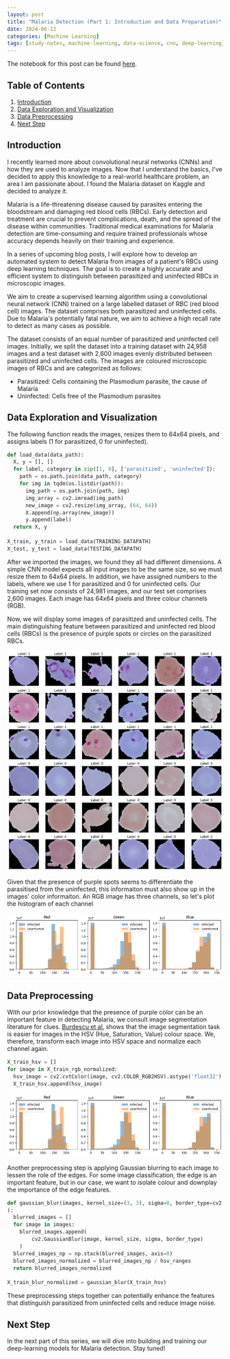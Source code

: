 ```yaml
---
layout: post
title: "Malaria Detection (Part 1: Introduction and Data Preparation)"
date: 2024-06-12
categories: [Machine Learning]
tags: [study-notes, machine-learning, data-science, cnn, deep-learning]
---
```


<script type="text/javascript" src="https://cdn.mathjax.org/mathjax/latest/MathJax.js?config=default"></script>

The notebook for this post can be found [here](https://github.com/steveya/data-science/blob/main/notebook/malaria-detection/malaria-detection.ipynb).

## Table of Contents
1. [Introduction](#introduction)
2. [Data Exploration and Visualization](#data-exploration-and-visualization)
3. [Data Preprocessing](#data-preprocessing)
4. [Next Step](#next-step)


## Introduction
I recently learned more about convolutional neural networks (CNNs) and how they are used to analyze images. Now that I understand the basics, I've decided to apply this knowledge to a real-world healthcare problem, an area I am passionate about. I found the Malaria dataset on Kaggle and decided to analyze it.

Malaria is a life-threatening disease caused by parasites entering the bloodstream and damaging red blood cells (RBCs). Early detection and treatment are crucial to prevent complications, death, and the spread of the disease within communities. Traditional medical examinations for Malaria detection are time-consuming and require trained professionals whose accuracy depends heavily on their training and experience.

In a series of upcoming blog posts, I will explore how to develop an automated system to detect Malaria from images of a patient's RBCs using deep learning techniques. The goal is to create a highly accurate and efficient system to distinguish between parasitized and uninfected RBCs in microscopic images.

We aim to create a supervised learning algorithm using a convolutional neural network (CNN) trained on a large labelled dataset of RBC (red blood cell) images. The dataset comprises both parasitized and uninfected cells. Due to Malaria's potentially fatal nature, we aim to achieve a high recall rate to detect as many cases as possible.

The dataset consists of an equal number of parasitized and uninfected cell images. Initially, we split the dataset into a training dataset with 24,958 images and a test dataset with 2,600 images evenly distributed between parasitized and uninfected cells. The images are coloured microscopic images of RBCs and are categorized as follows:

- Parasitized: Cells containing the Plasmodium parasite, the cause of Malaria
- Uninfected: Cells free of the Plasmodium parasites


## Data Exploration and Visualization

The following function reads the images, resizes them to 64x64 pixels, and assigns labels (1 for parasitized, 0 for uninfected).

```python
def load_data(data_path):
  X, y = [], []
  for label, category in zip([1, 0], ['parasitized', 'uninfected']):
    path = os.path.join(data_path, category)
    for img in tqdm(os.listdir(path)):
      img_path = os.path.join(path, img)
      img_array = cv2.imread(img_path)
      new_image = cv2.resize(img_array, (64, 64))
      X.append(np.array(new_image))
      y.append(label)
  return X, y

X_train, y_train = load_data(TRAINING_DATAPATH)
X_test, y_test = load_data(TESTING_DATAPATH)
```

After we imported the images, we found they all had different dimensions. A simple CNN model expects all input images to be the same size, so we must resize them to 64x64 pixels. In addition, we have assigned numbers to the labels, where we use 1 for parasitized and 0 for uninfected cells. Our training set now consists of 24,981 images, and our test set comprises 2,600 images. Each image has 64x64 pixels and three colour channels (RGB).

Now, we will display some images of parasitized and uninfected cells. The main distinguishing feature between parasitized and uninfected red blood cells (RBCs) is the presence of purple spots or circles on the parasitized RBCs.

![Figure 1. Samples of Parasitized and Uninfected RBCs](/assets/img/post_assets/Malaria-detection/cell_images_sample.png)

Given that the presence of purple spots seems to differentiate the parasitised from the uninfected, this informaiton must also show up in the images' color informaiton. An RGB image has three channels, so let's plot the histogram of each channel
    
![Figure 2. Histogram of RGB channels in Parasitized and Uninfected RBC Images](/assets/img/post_assets/Malaria-detection/rgb_channels.png)

## Data Preprocessing

With our prior knowledge that the presence of purple color can be an important feature in detecting Malaria, we consult image segmentation literature for clues. [Burdescu et al.](https://link.springer.com/chapter/10.1007/978-3-642-04697-1_57) shows that the image segmentation task is easier for images in the HSV (Hue, Saturation, Value) colour space. We, therefore, transform each image into HSV space and normalize each channel again.

```python
X_train_hsv = []
for image in X_train_rgb_normalized:
  hsv_image = cv2.cvtColor(image, cv2.COLOR_RGB2HSV).astype('float32')
  X_train_hsv.append(hsv_image)
```

![Figure 3. Histogram of HSV channels in Parasitized and Uninfected RBC Images](/assets/img/post_assets/Malaria-detection/rgb_channels.png)

Another preprocessing step is applying Gaussian blurring to each image to lessen the role of the edges. For some image classification, the edge is an important feature, but in our case, we want to isolate colour and downplay the importance of the edge features.

```python
def gaussian_blur(images, kernel_size=(3, 3), sigma=0, border_type=cv2.BORDER_DEFAULT, hsv_ranges = np.array([360, 1, 1])
):
  blurred_images = []
  for image in images:
    blurred_images.append(
        cv2.GaussianBlur(image, kernel_size, sigma, border_type)
    )
  blurred_images_np = np.stack(blurred_images, axis=0)
  blurred_images_normalized = blurred_images_np / hsv_ranges
  return blurred_images_normalized

X_train_blur_normalized = gaussian_blur(X_train_hsv)
```

These preprocessing steps together can potentially enhance the features that distinguish parasitized from uninfected cells and reduce image noise.

## Next Step
In the next part of this series, we will dive into building and training our deep-learning models for Malaria detection. Stay tuned!